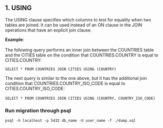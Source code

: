 
## 1. USING

The USING clause specifies which columns to test for equality when two tables are joined. 
It can be used instead of an ON clause in the JOIN operations that have an explicit join clause.

**Example**:
<br><br>
The following query performs an inner join between the COUNTRIES table and the CITIES table on the condition that COUNTRIES.COUNTRY is equal to CITIES.COUNTRY:

```SELECT * FROM COUNTRIES JOIN CITIES USING (COUNTRY)```

The next query is similar to the one above, but it has the additional join condition that COUNTRIES.COUNTRY_ISO_CODE is equal to CITIES.COUNTRY_ISO_CODE:
<br><br>
```SELECT * FROM COUNTRIES JOIN CITIES USING (COUNTRY, COUNTRY_ISO_CODE)```


### Run migration through psql
```psql -h localhost -p 5432 db_name -U user_name -f ./dump.sql```
